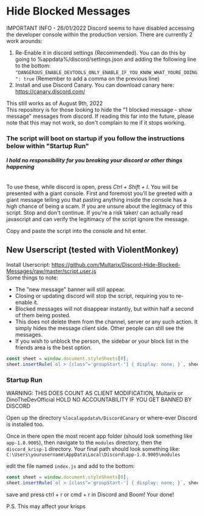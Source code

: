 # Hide Blocked Messages

IMPORTANT INFO - 26/01/2022
Discord seems to have disabled accessing the developer console within the production version.
There are currently 2 work arounds:

1. Re-Enable it in discord settings (Recommended). You can do this by going to %appdata%/discord/settings.json and adding the following line to the bottom:
`"DANGEROUS_ENABLE_DEVTOOLS_ONLY_ENABLE_IF_YOU_KNOW_WHAT_YOURE_DOING": true` (Remember to add a comma on the previous line)
2. Install and use Discord Canary. You can download canary here: https://canary.discord.com/

This still works as of August 9th, 2022<br>
This repository is for those looking to hide the "1 blocked message - show message" messages from discord. If reading this far into the future, please note that this may not work, so don't complain to me if it stops working.<br>

###  **The script will boot on startup if you follow the instructions below within "Startup Run"**
#### _**I hold no responsibility for you breaking your discord or other things happening**_

<br>
To use these, while discord is open, press <i>Ctrl + Shift + I</i>. You will be presented with a giant console.
First and foremost you'll be greeted with a giant message telling you that pasting anything inside the console has a high chance of being a scam.
If you are unsure about the legitmacy of this script. Stop and don't continue. If you're a risk taker/ can actually read javascript and can verify the legitimacy of the script ignore the message.

Copy and paste the script into the console and hit enter.<br>
## New Userscript (tested with ViolentMonkey)
Install Userscript: https://github.com/Multarix/Discord-Hide-Blocked-Messages/raw/master/script.user.js<br>
Some things to note:
- The "new message" banner will still appear.
- Closing or updating discord will stop the script, requiring you to re-enable it.
- Blocked messages will not disappear instantly, but within half a second of them being posted.
- This does not delete them from the channel, server or any such action. It simply hides the message client side. Other people can still see the messages.
- If you wish to unblock the person, the sidebar or your block list in the friends area is the best option.

```js
const sheet = window.document.styleSheets[0];
sheet.insertRule(`ol > [class^='groupStart-'] { display: none; }`, sheet.cssRules.length);
```


### Startup Run

WARNING: THIS DOES COUNT AS CLIENT MODIFICATION, Multarix or DinoTheDevOfficial HOLD NO ACCOUNTABILITY IF YOU GET BANNED BY DISCORD

Open up the directory `%localappdata%/DiscordCanary` or where-ever Discord is installed too.

Once in there open the most recent app folder (should look something like `app-1.0.9005`), then navigate to the `modules` directory, then the `discord_krisp-1` directory. Your final path should look something like: `C:\Users\yourusername\AppData\Local\Discord\app-1.0.9005\modules`

edit the file named `index.js` and add to the bottom:
```js
const sheet = window.document.styleSheets[0];
sheet.insertRule(`ol > [class^='groupStart-'] { display: none; }`, sheet.cssRules.length);
```

save and press ctrl + r or cmd + r in Discord and Boom! Your done! 

P.S. This may affect your krisps 
